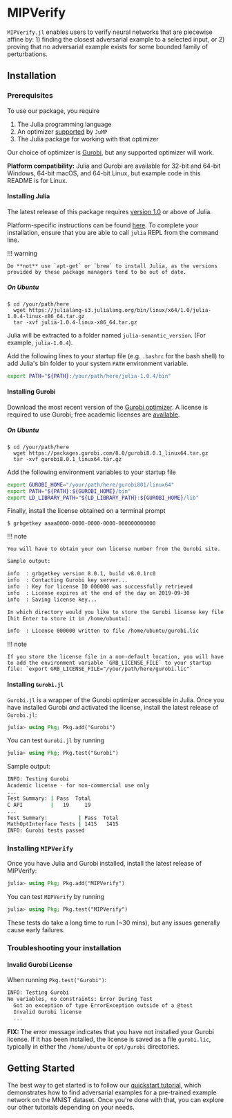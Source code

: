 # MIPVerify
`MIPVerify.jl` enables users to verify neural networks that are piecewise affine by: 1) finding the closest adversarial example to a selected input, or 2) proving that no adversarial example exists for some bounded family of perturbations.

## Installation
### Prerequisites
To use our package, you require

   1. The Julia programming language
   2. An optimizer [supported](https://jump.dev/JuMP.jl/stable/installation/#Getting-Solvers-1) by `JuMP`
   3. The Julia package for working with that optimizer
   
Our choice of optimizer is [Gurobi](http://www.gurobi.com/), but any supported optimizer will work.

**Platform compatibility:** Julia and Gurobi are available for 32-bit and 64-bit Windows, 64-bit macOS, and 64-bit Linux, but example code in this README is for Linux.

#### Installing Julia
The latest release of this package requires [version 1.0](https://julialang.org/downloads/) or above of Julia.

Platform-specific instructions can be found [here](https://julialang.org/downloads/platform.html). To complete your installation, ensure that you are able to call `julia` REPL from the command line.

!!! warning

    Do **not** use `apt-get` or `brew` to install Julia, as the versions provided by these package managers tend to be out of date.

##### On Ubuntu
```console
$ cd /your/path/here
  wget https://julialang-s3.julialang.org/bin/linux/x64/1.0/julia-1.0.4-linux-x86_64.tar.gz
  tar -xvf julia-1.0.4-linux-x86_64.tar.gz
```

Julia will be extracted to a folder named `julia-semantic_version`. (For example, `julia-1.0.4`). 

Add the following lines to your startup file (e.g. `.bashrc` for the bash shell) to add Julia's bin folder to your system `PATH` environment variable.

```sh
export PATH="${PATH}:/your/path/here/julia-1.0.4/bin"
```

#### Installing Gurobi
Download the most recent version of the [Gurobi optimizer](http://www.gurobi.com/downloads/gurobi-optimizer). A license is required to use Gurobi; free academic licenses are [available](https://user.gurobi.com/download/licenses/free-academic).

##### On Ubuntu
```console
$ cd /your/path/here
  wget https://packages.gurobi.com/8.0/gurobi8.0.1_linux64.tar.gz
  tar -xvf gurobi8.0.1_linux64.tar.gz
```

Add the following environment variables to your startup file

```sh
export GUROBI_HOME="/your/path/here/gurobi801/linux64"
export PATH="${PATH}:${GUROBI_HOME}/bin"
export LD_LIBRARY_PATH="${LD_LIBRARY_PATH}:${GUROBI_HOME}/lib"
```

Finally, install the license obtained on a terminal prompt
```console
$ grbgetkey aaaa0000-0000-0000-0000-000000000000
```

!!! note
    
    You will have to obtain your own license number from the Gurobi site.

```sh
Sample output:

info  : grbgetkey version 8.0.1, build v8.0.1rc0
info  : Contacting Gurobi key server...
info  : Key for license ID 000000 was successfully retrieved
info  : License expires at the end of the day on 2019-09-30
info  : Saving license key...

In which directory would you like to store the Gurobi license key file?
[hit Enter to store it in /home/ubuntu]:

info  : License 000000 written to file /home/ubuntu/gurobi.lic
```

!!! note
    
    If you store the license file in a non-default location, you will have to add the environment variable `GRB_LICENSE_FILE` to your startup file: `export GRB_LICENSE_FILE="/your/path/here/gurobi.lic"`

#### Installing `Gurobi.jl`
`Gurobi.jl` is a wrapper of the Gurobi optimizer accessible in Julia. Once you have installed Gurobi *and* activated the license, install the latest release of `Gurobi.jl`:
```julia
julia> using Pkg; Pkg.add("Gurobi")
```
You can test `Gurobi.jl` by running
```julia
julia> using Pkg; Pkg.test("Gurobi")
```

Sample output:
```sh
INFO: Testing Gurobi
Academic license - for non-commercial use only
...
Test Summary: | Pass  Total
C API         |   19     19
...
Test Summary:          | Pass  Total
MathOptInterface Tests | 1415   1415
INFO: Gurobi tests passed
```

### Installing `MIPVerify`
Once you have Julia and Gurobi installed, install the latest release of MIPVerify:
```julia
julia> using Pkg; Pkg.add("MIPVerify")
```

You can test `MIPVerify` by running
```julia
julia> using Pkg; Pkg.test("MIPVerify")
```
These tests do take a long time to run (~30 mins), but any issues generally cause early failures.

### Troubleshooting your installation
#### Invalid Gurobi License
When running `Pkg.test("Gurobi")`:

```sh
INFO: Testing Gurobi
No variables, no constraints: Error During Test
  Got an exception of type ErrorException outside of a @test
  Invalid Gurobi license
  ...
```

**FIX:** The error message indicates that you have not installed your Gurobi license. If it has been installed, the license is saved as a file `gurobi.lic`, typically in either the `/home/ubuntu` or `opt/gurobi` directories.

## Getting Started
The best way to get started is to follow our [quickstart tutorial](https://nbviewer.jupyter.org/github/vtjeng/MIPVerify.jl/blob/master/examples/00_quickstart.ipynb), which demonstrates how to find adversarial examples for a pre-trained example network on the MNIST dataset. Once you're done with that, you can explore our other tutorials depending on your needs.
